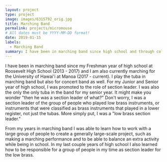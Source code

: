 ```yaml
---
layout: project
type: project
image: images/6315792_orig.jpg
title: Marching Band
permalink: projects/micromouse
# All dates must be YYYY-MM-DD format!
date: 2019-01-15
labels:
  - Marching Band
summary: I have been in marching band since high school and through college for Roosevelt High School and the University of Hawai'i at Manoa
---
```


I have been in marching band since my Freshman year of high school at Roosevelt High School (2013 - 2017) and I am also currently marching for the University of Hawai'i at Manoa (2017 - current). I play the tuba in marching band but also for concert band as well. For my Junior and Senior year of high school, I was promoted to the role of section leader. I was also the only the only tuba in the band for my senior year. It might make you wonder "then he was a section leader of what?" Don't worry, I was a section leader of the group of people who played low brass instruments, or instruments that were classified as brass instruments that played in a lower register, not just the tubas. More simply put, I was a "low brass section leader."

From my years in marching band I was able to learn how to work with a large group of people to create a generally large-scale project, such as making a marching performance and to be able to balance an extra activity while being in school. In my last couple years of high school I also learned how to be responsible for a group of people in my time as section leader for the low brass.


